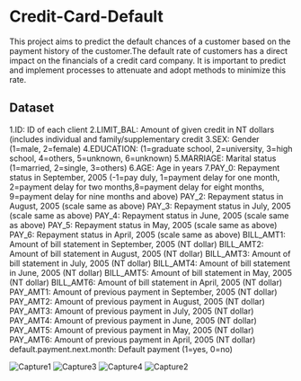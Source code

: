 # Credit-Card-Default

This project aims to predict the default chances of a customer based on the payment history of the customer.The default rate of customers has a direct impact on the financials of a credit card company. It is important to predict and implement processes to attenuate and adopt methods to minimize this rate.

##  Dataset

1.ID: ID of each client
2.LIMIT_BAL: Amount of given credit in NT dollars (includes individual and family/supplementary credit
3.SEX: Gender (1=male, 2=female)
   4.EDUCATION: (1=graduate school, 2=university, 3=high school, 4=others, 5=unknown, 6=unknown)
   5.MARRIAGE: Marital status (1=married, 2=single, 3=others)
   6.AGE: Age in years
   7.PAY_0: Repayment status in September, 2005 (-1=pay duly, 1=payment delay for one month, 2=payment delay for two months,8=payment delay for eight months, 9=payment delay for nine months and above)
    PAY_2: Repayment status in August, 2005 (scale same as above)
    PAY_3: Repayment status in July, 2005 (scale same as above)
    PAY_4: Repayment status in June, 2005 (scale same as above)
    PAY_5: Repayment status in May, 2005 (scale same as above)
    PAY_6: Repayment status in April, 2005 (scale same as above)
    BILL_AMT1: Amount of bill statement in September, 2005 (NT dollar)
    BILL_AMT2: Amount of bill statement in August, 2005 (NT dollar)
    BILL_AMT3: Amount of bill statement in July, 2005 (NT dollar)
    BILL_AMT4: Amount of bill statement in June, 2005 (NT dollar)
    BILL_AMT5: Amount of bill statement in May, 2005 (NT dollar)
    BILL_AMT6: Amount of bill statement in April, 2005 (NT dollar)
    PAY_AMT1: Amount of previous payment in September, 2005 (NT dollar)
    PAY_AMT2: Amount of previous payment in August, 2005 (NT dollar)
    PAY_AMT3: Amount of previous payment in July, 2005 (NT dollar)
    PAY_AMT4: Amount of previous payment in June, 2005 (NT dollar)
    PAY_AMT5: Amount of previous payment in May, 2005 (NT dollar)
    PAY_AMT6: Amount of previous payment in April, 2005 (NT dollar)
    default.payment.next.month: Default payment (1=yes, 0=no)


![Capture1](https://user-images.githubusercontent.com/76097123/159478439-33f4262f-650e-434e-ae83-d82e576b2360.PNG)
![Capture3](https://user-images.githubusercontent.com/76097123/159478444-29d5eb74-1e91-49f3-9902-3b44b48245fe.PNG)
![Capture4](https://user-images.githubusercontent.com/76097123/159478446-30f16a49-555a-456d-b90d-4624d1a4f1e7.PNG)
![Capture2](https://user-images.githubusercontent.com/76097123/159478448-adc54994-623f-47a5-940f-931667b55e24.PNG)
